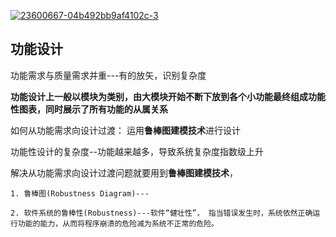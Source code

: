 <a href="https://ibb.co/5hbFbTc"><img src="https://i.ibb.co/RTRyR2H/23600667-04b492bb9af4102c-3.webp" alt="23600667-04b492bb9af4102c-3" border="0"></a>



## 功能设计

   功能需求与质量需求并重---有的放矢，识别复杂度

   **功能设计上一般以模块为类别，由大模块开始不断下放到各个小功能最终组成功能性图表，同时展示了所有功能的从属关系**
   
   如何从功能需求向设计过渡： 运用**鲁棒图建模技术**进行设计
  
   功能性设计的复杂度--功能越来越多，导致系统复杂度指数级上升
    
   解决从功能需求向设计过渡问题就要用到**鲁棒图建模技术**，
    
    1. 鲁棒图(Robustness Diagram)---
   
    2. 软件系统的鲁棒性(Robustness)---软件“健壮性”， 指当错误发生时，系统依然正确运行功能的能力，从而将程序崩溃的危险减为系统不正常的危险。

